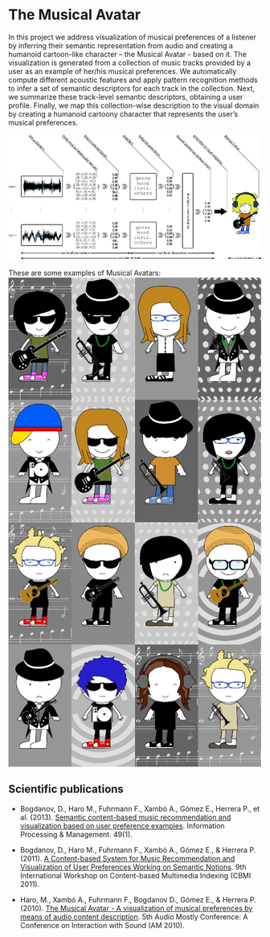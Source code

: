 # The Musical Avatar

In this project we address visualization of musical preferences of a listener by inferring their semantic representation from audio and creating a humanoid cartoon-like character – the Musical Avatar - based on it. The visualization is generated from a collection of music tracks provided by a user as an example of her/his musical preferences. We automatically compute different acoustic features and apply pattern recognition methods to infer a set of semantic descriptors for each track in the collection. Next, we summarize these track-level semantic descriptors, obtaining a user profile. Finally, we map this collection-wise description to the visual domain by creating a humanoid cartoony character that represents the user’s musical preferences.

![Analysis pipeline](img/avatar_pipeline.png)

These are some examples of Musical Avatars: 
![Avatar examples](img/avatar_examples.png)


## Scientific publications

- Bogdanov, D., Haro M., Fuhrmann F., Xambó A., Gómez E., Herrera P., et al. (2013). [Semantic content-based music recommendation and visualization based on user preference examples](https://dx.doi.org/10.1016/j.ipm.2012.06.004). Information Processing & Management. 49(1).

- Bogdanov, D., Haro M., Fuhrmann F., Xambó A., Gómez E., & Herrera P. (2011). [A Content-based System for Music Recommendation and Visualization of User Preferences Working on Semantic Notions](http://hdl.handle.net/10230/47003). 9th International Workshop on Content-based Multimedia Indexing (CBMI 2011).

- Haro, M., Xambó A., Fuhrmann F., Bogdanov D., Gómez E., & Herrera P. (2010). [The Musical Avatar - A visualization of musical preferences by means of audio content description](http://hdl.handle.net/10230/47005). 5th Audio Mostly Conference: A Conference on Interaction with Sound (AM 2010).


